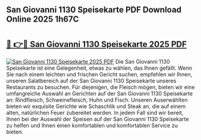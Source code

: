 ## San Giovanni 1130 Speisekarte PDF Download Online 2025 1h67C

# <h2><a href="http://gc8n3e.nevu.top/?p=San+Giovanni+1130+Speisekarte">🔗 👉🔴 San Giovanni 1130 Speisekarte 2025 PDF</a></h2>

[![San Giovanni 1130 Speisekarte 2025 PDF](https://i.imgur.com/dBaPXMq.png)](http://gc8n3e.nevu.top/?p=San+Giovanni+1130+Speisekarte)
Die San Giovanni 1130 Speisekarte ist eine Gelegenheit, etwas zu wählen, das Ihnen gefällt. Wenn Sie nach einem leichten und frischen Gericht suchen, empfehlen wir Ihnen, unseren Salatbereich auf der San Giovanni 1130 Speisekarte unseres Restaurants zu besuchen. Für diejenigen, die Fleisch mögen, bieten wir eine umfangreiche Auswahl an Gerichten auf der San Giovanni 1130 Speisekarte an: Rindfleisch, Schweinefleisch, Huhn und Fisch. Unseren Auserwählten bieten wir exquisite Gerichte wie Schaschlik und Steak an, die auf einem alten, natürlichen Feuer zubereitet werden. In jedem Fall sind wir bereit, Ihnen bei der Auswahl der Speisen auf der San Giovanni 1130 Speisekarte zu helfen und Ihnen einen komfortablen und komfortablen Service zu bieten.

